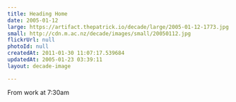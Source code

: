 ```yaml
---
title: Heading Home
date: 2005-01-12
large: https://artifact.thepatrick.io/decade/large/2005-01-12-1773.jpg
small: http://cdn.m.ac.nz/decade/images/small/20050112.jpg
flickrUrl: null
photoId: null
createdAt: 2011-01-30 11:07:17.539684
updatedAt: 2005-01-23 03:39:11
layout: decade-image

---
```

From work at 7:30am
